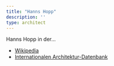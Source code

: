 ```yaml
---
title: "Hanns Hopp"
description: ''
type: architect
---
```


Hanns Hopp in der...
* [Wikipedia](https://de.wikipedia.org/wiki/Hanns_Hopp)
* [Internationalen Architektur-Datenbank](https://deu.archinform.net/arch/3007.htm)
